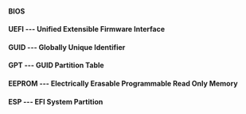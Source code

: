 #### BIOS
#### UEFI --- Unified Extensible Firmware Interface
#### GUID --- Globally Unique Identifier
#### GPT --- GUID Partition Table
#### EEPROM --- Electrically Erasable Programmable Read Only Memory
#### ESP --- EFI System Partition
